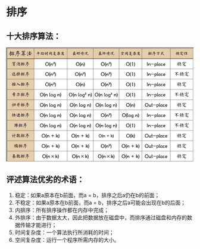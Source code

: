 # 排序

## **十大排序算法：**

![](/assets/sort.png)

## **评述算法优劣的术语：**

1. 稳定：如果a原本在b前面，而a = b，排序之后a仍在b的前面；
2. 不稳定：如果a原本在b前面，而a = b，排序之后a可能会出现在b的后面；
3. 内排序：所有排序操作都在内存中完成；
4. 外排序：由于数据太大，因此把数据放在磁盘中，而排序通过磁盘和内存的数据传输才能进行；
5. 时间复杂度：一个算法执行所消耗的时间；
6. 空间复杂度：运行一个程序所需内存的大小。




